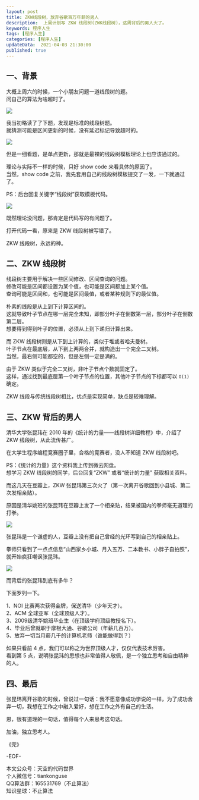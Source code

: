 ```yaml
---   
layout: post  
title: ZKW线段树，放弃谷歌百万年薪的男人            
description:  上周计划写 ZKW 线段树(ZWK线段树)，这周背后的男人火了。              
keywords: 程序人生  
tags: [程序人生]    
categories: [程序人生]  
updateData:  2021-04-03 21:30:00  
published: true  
---  
```



## 一、背景  


大概上周六的时候，一个小朋友问题一道线段树的题。  
问自己的算法为啥超时了。  


![](//res.tiankonguse.com/images/2021/04/03/001.png)  


我当初略读了了下题，发现是标准的线段树题。  
就猜测可能是区间更新的时候，没有延迟标记导致超时的。  
  


![](//res.tiankonguse.com/images/2021/04/03/002.png)  



但是一细看题，是单点更新，那就是最裸的线段树模板理论上也应该通过的。


理论与实际不一样的时候，只好 show code 来看具体的原因了。  
当然，show code 之前，我先套用自己的线段树模板提交了一发，一下就通过了。  


PS：后台回复关键字“线段树”获取模板代码。  


![](//res.tiankonguse.com/images/2021/04/03/003.png)  


既然理论没问题，那肯定是代码写的有问题了。  


打开代码一看，原来是 ZKW 线段树被写错了。  


ZKW 线段树，永远的神。  



## 二、ZKW 线段树  


线段树主要用于解决一些区间修改、区间查询的问题。  
修改可能是区间都设置为某个值，也可能是区间都加上某个值。  
查询可能是区间和，也可能是区间最值，或者某种规则下的最优值。  


朴素的线段是从上到下计算区间的。  
这就导致叶子节点在哪一层完全未知，即部分叶子在倒数第一层，部分叶子在倒数第二层。  
想要得到得到叶子的位置，必须从上到下递归计算出来。  


而 ZKW 线段树则是从下到上计算的，类似于堆或者哈夫曼树。  
叶子节点在最底层，从下到上两两合并，就构造出一个完全二叉树。  
当然，最右侧可能都空的，但是左侧一定是满的。  


由于 ZKW 类似于完全二叉树，非叶子节点个数就固定了。  
这样，通过找到最底层第一个叶子节点的位置，其他叶子节点的下标都可以 `O(1)` 确定。  


ZKW 线段与传统线段树相比，优点是实现简单，缺点是较难理解。  


## 三、ZKW 背后的男人


清华大学张昆玮在 2010 年的《统计的力量——线段树详细教程》中，介绍了ZKW 线段树，从此流传甚广。  


在大学生程序编程竞赛圈子里，合格的竞赛者，没人不知道 ZKW 线段树吧。  


PS：《统计的力量》这个资料我上传到微云网盘。  
想学习 ZKW 线段树的同学，后台回复“ZKW” 或者“统计的力量” 获取相关资料。  



而这几天在豆瓣上，ZKW 张昆玮第三次火了（第一次离开谷歌回到小县城、第二次发相亲贴）。  


原因是清华姚班的张昆玮在豆瓣上发了一个相亲贴，结果被国内的拳师毫无道理的打拳。  



![](//res.tiankonguse.com/images/2021/04/03/004.png) 



张昆玮是一个谦虚的人，豆瓣上没有把自己曾经的光环写到自己的相亲贴上。  


拳师只看到了一点点信息“山西家乡小城、月入五万、二本教书、小胖子自拍照”，就开始疯狂嘲讽张昆玮。  


![](//res.tiankonguse.com/images/2021/04/03/005.png) 



而背后的张昆玮到底有多牛？  


下面罗列一下。  


1、NOI 比赛两次获得金牌，保送清华（少年天才）。  
2、ACM 全球亚军（全球顶级人才）。    
3、2009级清华姚班毕业生（在顶级学府顶级教授名下）。  
4、毕业后曾就职于摩根大通、谷歌公司（年薪几百万）。  
5、放弃一切当月薪几千的计算机老师（谁能做得到？）


如果只看前 4 点，我们可以称之为世界顶级人才，仅仅代表技术厉害。  
看到第 5 点，说明张昆玮的思想也非常值得人敬佩，是一个独立思考和自由精神的人。  


## 四、最后  


张昆玮离开谷歌的时候，曾说过一句话：我不愿意像成功学说的一样，为了成功舍弃一切，我想在工作之中融入爱好，想在工作之外有自己的生活。  


恩，很有道理的一句话，值得每个人来思考这句话。  



加油，独立思考人。  


《完》  


-EOF-  



本文公众号：天空的代码世界  
个人微信号：tiankonguse  
QQ算法群：165531769（不止算法）  
知识星球：不止算法  


